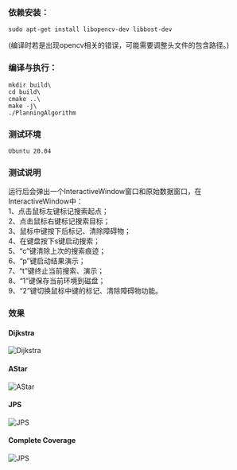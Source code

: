 ### 依赖安装：
```shell
sudo apt-get install libopencv-dev libbost-dev
```
(编译时若是出现opencv相关的错误，可能需要调整头文件的包含路径。)

### 编译与执行：
```shell
mkdir build\
cd build\
cmake ..\
make -j\
./PlanningAlgorithm
```
### 测试环境
```shell
Ubuntu 20.04
```
### 测试说明
运行后会弹出一个InteractiveWindow窗口和原始数据窗口，在InteractiveWindow中：  
1、点击鼠标左键标记搜索起点；  
2、点击鼠标右键标记搜索目标；  
3、鼠标中键按下后标记、清除障碍物；  
4、在键盘按下s键启动搜索；  
5、“c”键清除上次的搜索痕迹；  
6、“p”键启动结果演示；  
7、“t”键终止当前搜索、演示；  
8、“1”键保存当前环境到磁盘；  
9、“2”键切换鼠标中键的标记、清除障碍物功能。   
 
### 效果  
#### Dijkstra  
![Dijkstra](https://github.com/zzzhpzhp/PlanningAlgorithm/blob/ubuntu16.04/Dijkstra.gif)  
#### AStar  
![AStar](https://github.com/zzzhpzhp/PlanningAlgorithm/blob/ubuntu16.04/AStar.gif)  
#### JPS  
![JPS](https://github.com/zzzhpzhp/PlanningAlgorithm/blob/ubuntu16.04/JPS.gif)  
#### Complete Coverage  
![JPS](https://github.com/zzzhpzhp/PlanningAlgorithm/blob/ubuntu16.04/Coverage.gif)  
